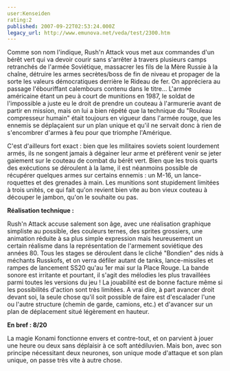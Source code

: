```yaml
---
user:Kenseiden
rating:2
published: 2007-09-22T02:53:24.000Z
legacy_url: http://www.emunova.net/veda/test/2300.htm
---
```

Comme son nom l'indique, Rush'n Attack vous met aux commandes d'un bérêt vert qui va devoir courir sans s'arrêter à travers plusieurs camps retranchés de l'armée Soviétique, massacrer les fils de la Mère Russie à la chaîne, détruire les armes secrètes/boss de fin de niveau et propager de la sorte les valeurs démocratiques derrière le Rideau de fer. On appréciera au passage l'ébouriffant calembours contenu dans le titre... L'armée américaine étant un peu à court de munitions en 1987, le soldat de l'impossible a juste eu le droit de prendre un couteau à l'armurerie avant de partir en mission, mais on lui a bien répété que la technique du "Rouleau compresseur humain" était toujours en vigueur dans l'armée rouge, que les ennemis se déplaçaient sur un plan unique et qu'il ne servait donc à rien de s'encombrer d'armes à feu pour que triomphe l'Amérique.  

  

C'est d'ailleurs fort exact : bien que les militaires soviets soient lourdement armés, ils ne songent jamais à dégainer leur arme et préfèrent venir se jeter gaiement sur le couteau de combat du bérêt vert. Bien que les trois quarts des exécutions se déroulent à la lame, il est néanmoins possible de récupérer quelques armes sur certains ennemis : un M-16, un lance-roquettes et des grenades à main. Les munitions sont stupidement limitées à trois unités, ce qui fait qu'on revient bien vite au bon vieux couteau à découper le jambon, qu'on le souhaite ou pas.  

  

  

**Réalisation technique :**   

Rush'n Attack accuse salement son âge, avec une réalisation graphique simpliste au possible, des couleurs ternes, des sprites grossiers, une animation réduite à sa plus simple expression mais heureusement un certain réalisme dans la représentation de l'armement soviétique des années 80\. Tous les stages se déroulent dans le cliché "Bondien" des nids à méchants Russkofs, et on verra défiler autant de tanks, lance-missiles et rampes de lancement SS20 qu'au 1er mai sur la Place Rouge. La bande sonore est irritante et pourtant, il s'agit des mélodies les plus travaillées parmi toutes les versions du jeu ! La jouabilité est de bonne facture même si les possibilités d'action sont très limitées. A vrai dire, à part avancer droit devant soi, la seule chose qu'il soit possible de faire est d'escalader l'une ou l'autre structure (chemin de garde, camions, etc.) et d'avancer sur un plan de déplacement situé légèrement en hauteur.  

  

**En bref : 8/20**   

La magie Konami fonctionne envers et contre-tout, et on parvient à jouer une heure ou deux sans déplaisir à ce soft antédiluvien. Mais bon, avec son principe nécessitant deux neurones, son unique mode d'attaque et son plan unique, on passe très vite à autre chose.